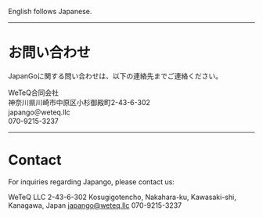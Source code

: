 English follows Japanese.

---

# **お問い合わせ**

JapanGoに関する問い合わせは、以下の連絡先までご連絡ください。

WeTeQ合同会社  
神奈川県川崎市中原区小杉御殿町2-43-6-302  
japango＠weteq.llc  
070-9215-3237 

---

# **Contact**

For inquiries regarding Japango, please contact us:

WeTeQ LLC
2-43-6-302 Kosugigotencho, Nakahara-ku, Kawasaki-shi, Kanagawa, Japan
japango@weteq.llc
070-9215-3237
